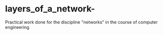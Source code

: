 # layers_of_a_network-
Practical work done for the discipline "networks" in the course of computer engineering
